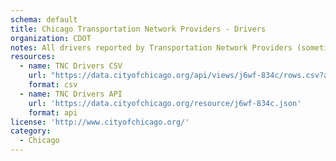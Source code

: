 ```yaml
---
schema: default
title: Chicago Transportation Network Providers - Drivers
organization: CDOT
notes: All drivers reported by Transportation Network Providers (sometimes called rideshare companies) to the City of Chicago
resources:
  - name: TNC Drivers CSV
    url: "https://data.cityofchicago.org/api/views/j6wf-834c/rows.csv?accessType=DOWNLOAD&bom=true&format=true"
    format: csv
  - name: TNC Drivers API
    url: 'https://data.cityofchicago.org/resource/j6wf-834c.json'
    format: api
license: 'http://www.cityofchicago.org/'
category:
  - Chicago
---
```

